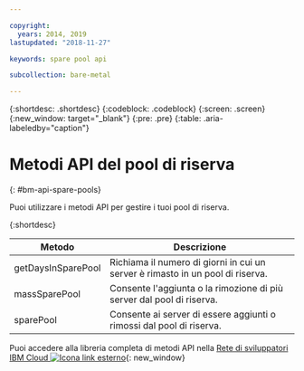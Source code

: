 ```yaml
---

copyright:
  years: 2014, 2019
lastupdated: "2018-11-27"

keywords: spare pool api

subcollection: bare-metal

---
```


{:shortdesc: .shortdesc}
{:codeblock: .codeblock}
{:screen: .screen}
{:new_window: target="_blank"}
{:pre: .pre}
{:table: .aria-labeledby="caption"}


# Metodi API del pool di riserva
{: #bm-api-spare-pools}

Puoi utilizzare i metodi API per gestire i tuoi pool di riserva.

{:shortdesc}

|Metodo|Descrizione|
|------|-----------|
|getDaysInSparePool|Richiama il numero di giorni in cui un server è rimasto in un pool di riserva.|
|massSparePool|Consente l'aggiunta o la rimozione di più server dal pool di riserva.|
|sparePool|Consente ai server di essere aggiunti o rimossi dal pool di riserva.|

Puoi accedere alla libreria completa di metodi API nella [Rete di sviluppatori IBM Cloud ![Icona link esterno](../icons/launch-glyph.svg "Icona link esterno")](https://softlayer.github.io/){: new_window}
